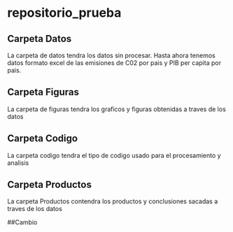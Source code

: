 # repositorio_prueba

## Carpeta Datos
La carpeta de datos tendra los datos sin procesar. Hasta ahora tenemos datos formato excel de las emisiones de C02 por pais y PIB per capita por pais.

## Carpeta Figuras
La carpeta de figuras tendra los graficos y figuras obtenidas a traves de los datos

## Carpeta Codigo
La carpeta codigo tendra el tipo de codigo usado para el procesamiento y analisis

## Carpeta Productos
La carpeta Productos contendra los productos y conclusiones sacadas a traves de los datos

##Cambio
